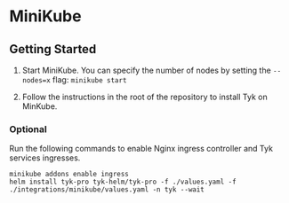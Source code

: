 # MiniKube

## Getting Started

1. Start MiniKube. You can specify the number of nodes by setting the `--nodes=x` flag: `minikube start`

2. Follow the instructions in the root of the repository to install Tyk on MinKube.

### Optional
Run the following commands to enable Nginx ingress controller and Tyk services ingresses.
```
minikube addons enable ingress
helm install tyk-pro tyk-helm/tyk-pro -f ./values.yaml -f ./integrations/minikube/values.yaml -n tyk --wait
```
